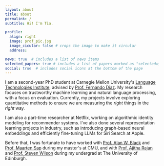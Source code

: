 ```yaml
---
layout: about
title: about
permalink: /
subtitle: Hi! I'm Tia.

profile:
  align: right
  image: prof_pic.jpg
  image_cicular: false # crops the image to make it circular
  address: 

news: true  # includes a list of news items
selected_papers: true # includes a list of papers marked as "selected={true}"
social: true  # includes social icons at the bottom of the page
---
```

<!-- 
Write your biography here. Tell the world about yourself. Link to your favorite [subreddit](http://reddit.com). You can put a picture in, too. The code is already in, just name your picture `prof_pic.jpg` and put it in the `img/` folder.

Put your address / P.O. box / other info right below your picture. You can also disable any these elements by editing `profile` property of the YAML header of your `_pages/about.md`. Edit `_bibliography/papers.bib` and Jekyll will render your [publications page](/al-folio/publications/) automatically.

Link to your social media connections, too. This theme is set up to use [Font Awesome icons](http://fortawesome.github.io/Font-Awesome/) and [Academicons](https://jpswalsh.github.io/academicons/), like the ones below. Add your Facebook, Twitter, LinkedIn, Google Scholar, or just disable all of them. -->

I am a second-year PhD student at Carnegie Mellon University's [Language Technologies Institute](https://lti.cs.cmu.edu/), advised by [Prof. Fernando Diaz](https://841.io/). My research focuses on trustworthy machine learning and natural language processing, with a focus on evaluation. Currently, my projects involve exploring quantitative methods to ensure we are measuring the _right_ things in the _right_ way. 

I am also a part-time researcher at Netflix, working on algorithmic identity modeling for recommender systems. I've also done several representation learning projects in industry, such as introducing graph-based neural embeddings and efficiently fine-tuning LLMs for Siri Search at Apple.

Before that, I was fortunate to have worked with [Prof. Alan W. Black](http://www.cs.cmu.edu/~awb/) and [Prof. Maarten Sap](http://maartensap.com) during my master's at CMU, and with [Prof. Ajitha Rajan](https://homepages.inf.ed.ac.uk/arajan/) and [Prof. Steven Wilson](https://steverw.com/) during my undergrad at The University of Edinburgh.

<!-- I am currently at Netflix as a Machine Learning Research intern working on algorithmic identity modeling for recommender systems. Say hi if you're around the Bay Area! 🌁🌴 -->

<!-- I am a first-year PhD student at the [Language Technologies Institute](https://lti.cs.cmu.edu/) in 
Carnegie Mellon University's School of Computer Science, advised by [Prof. Fernando Diaz](https://841.io/). My research interests are trustworthy machine learning and natural language processing with a focus on evaluation, and the long-term societal and cultural impacts of intelligent systems. -->

<!-- In 2023, I graduated with a [Master's in Artificial Intelligence and Innovation](https://msaii.cs.cmu.edu/), also from CMU. I had the opportunity to conduct research and collaborate with [Prof. Alan W. Black](http://www.cs.cmu.edu/~awb/) on a project involving text normalization for low-resource languages. I also worked with [Prof. Maarten Sap](http://maartensap.com) to systematically survey social biases in text-to-image diffusion models. In 2021, I graduated top of my class with a high first from [The University of Edinburgh](https://www.ed.ac.uk/) with a BSc (Hons) in Artificial Intelligence and Computer Science. My [undergraduate honors thesis](https://project-archive.inf.ed.ac.uk/ug4/20212502/ug4_proj.pdf) on mitigating dataset bias in computer vision by artificially generating data from minority classes using GANs under the supervision of [Prof. Ajitha Rajan](https://homepages.inf.ed.ac.uk/arajan/) received an outstanding thesis classification. -->

<!-- In spring 2022, I conducted research under [Alan W. Black](http://www.cs.cmu.edu/~awb/) to develop tools and explore methodologies for generalizable text normalization for speech systems.  -->

<!-- Last summer, I completed an applied machine learning research internship in the Search Quality team at [Apple](https://machinelearning.apple.com/), where I implemented a GraphSAGE Graph Neural Network to suggest related questions for Siri search and web answers. Previously, I have worked as an intern at Goldman Sachs, Google, YouTube, Amazon, and JP Morgan.  -->

<!-- The best way to contact me is through email (adeviyan \[at\] cs \[dot\] cmu \[dot\] edu) but feel free to hit me up on [Twitter](https://twitter.com/AthiyaD). -->
